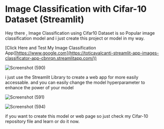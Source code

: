 # Image Classification with Cifar-10 Dataset (Streamlit)

Hey there , 
Image Classification using Cifar10 Dataset is so Popular image classification model and i just create this project or model in my way.

[Click Here and Test My Image Classification App([https://www.google.com](https://toticavalcanti-streamlit-app-images-classificator-app-cbnrqn.streamlitapp.com/))

![Screenshot (590)](https://user-images.githubusercontent.com/72247049/111105737-9c045a00-8579-11eb-8800-e477ca8d69ad.png)

i just use the Streamlit Library to create a web app for more easily accessable.
and you can easily change the model hyperparameter to enhance the power of your model

![Screenshot (591)](https://user-images.githubusercontent.com/72247049/111105956-2482fa80-857a-11eb-8fab-9adf277e437a.png)

![Screenshot (594)](https://user-images.githubusercontent.com/72247049/111105978-31075300-857a-11eb-9826-76bfadfcdcc7.png)

if you want to create this model or web page so just check my Cifar-10 repository file and learn or do it now.
